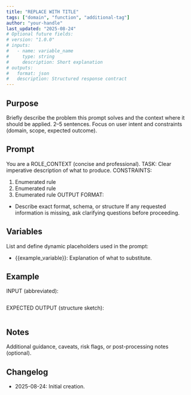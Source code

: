 ```yaml
---
title: "REPLACE WITH TITLE"
tags: ["domain", "function", "additional-tag"]
author: "your-handle"
last_updated: "2025-08-24"
# Optional future fields:
# version: "1.0.0"
# inputs:
#   - name: variable_name
#     type: string
#     description: Short explanation
# outputs:
#   format: json
#   description: Structured response contract
---
```


## Purpose
Briefly describe the problem this prompt solves and the context where it should be applied. 2–5 sentences. Focus on user intent and constraints (domain, scope, expected outcome).

## Prompt
You are a ROLE_CONTEXT (concise and professional).
TASK: Clear imperative description of what to produce.
CONSTRAINTS:
1. Enumerated rule
2. Enumerated rule
3. Enumerated rule
OUTPUT FORMAT:
- Describe exact format, schema, or structure
If any requested information is missing, ask clarifying questions before proceeding.

## Variables
List and define dynamic placeholders used in the prompt:
- {{example_variable}}: Explanation of what to substitute.

## Example
INPUT (abbreviated):
```
```
EXPECTED OUTPUT (structure sketch):
```
```

## Notes
Additional guidance, caveats, risk flags, or post-processing notes (optional).

## Changelog
- 2025-08-24: Initial creation.